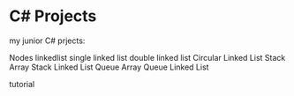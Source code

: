 # C# Projects
my junior C# prjects:

Nodes
linkedlist
single linked list
double linked list
Circular Linked List
Stack Array
Stack Linked List 
Queue Array
Queue Linked List

tutorial
